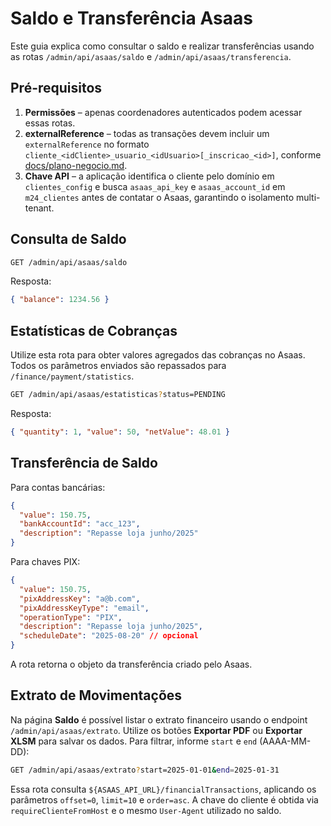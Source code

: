 # Saldo e Transferência Asaas

Este guia explica como consultar o saldo e realizar transferências usando as rotas `/admin/api/asaas/saldo` e `/admin/api/asaas/transferencia`.

## Pré-requisitos

1. **Permissões** – apenas coordenadores autenticados podem acessar essas rotas.
2. **externalReference** – todas as transações devem incluir um `externalReference` no formato `cliente_<idCliente>_usuario_<idUsuario>[_inscricao_<id>]`, conforme [docs/plano-negocio.md](./plano-negocio.md).
3. **Chave API** – a aplicação identifica o cliente pelo domínio em `clientes_config` e busca `asaas_api_key` e `asaas_account_id` em `m24_clientes` antes de contatar o Asaas, garantindo o isolamento multi-tenant.

## Consulta de Saldo

```bash
GET /admin/api/asaas/saldo
```

Resposta:

```json
{ "balance": 1234.56 }
```

## Estatísticas de Cobranças

Utilize esta rota para obter valores agregados das cobranças no Asaas. Todos os
parâmetros enviados são repassados para `/finance/payment/statistics`.

```bash
GET /admin/api/asaas/estatisticas?status=PENDING
```

Resposta:

```json
{ "quantity": 1, "value": 50, "netValue": 48.01 }
```

## Transferência de Saldo

Para contas bancárias:

```json
{
  "value": 150.75,
  "bankAccountId": "acc_123",
  "description": "Repasse loja junho/2025"
}
```

Para chaves PIX:

```json
{
  "value": 150.75,
  "pixAddressKey": "a@b.com",
  "pixAddressKeyType": "email",
  "operationType": "PIX",
  "description": "Repasse loja junho/2025",
  "scheduleDate": "2025-08-20" // opcional
}
```

A rota retorna o objeto da transferência criado pelo Asaas.

## Extrato de Movimentações

Na página **Saldo** é possível listar o extrato financeiro usando o endpoint `/admin/api/asaas/extrato`. Utilize os botões **Exportar PDF** ou **Exportar XLSM** para salvar os dados.
Para filtrar, informe `start` e `end` (AAAA-MM-DD):

```bash
GET /admin/api/asaas/extrato?start=2025-01-01&end=2025-01-31
```

Essa rota consulta `${ASAAS_API_URL}/financialTransactions`, aplicando os
parâmetros `offset=0`, `limit=10` e `order=asc`. A chave do cliente é obtida via
`requireClienteFromHost` e o mesmo `User-Agent` utilizado no saldo.
